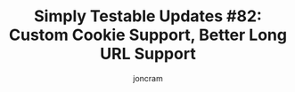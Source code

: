 ---
layout: default
title: "Simply Testable Updates #82: Custom Cookie Support, Better Long URL Support"
author: joncram
newsletter:
    issue_number: 82nd
    url: https://us5.campaign-archive1.com/?u=ac75e33d993d2b502e333ddd0&amp;id=a2cf606a76
    highlights:
        - Custom cookie support released live
        - Better long URL support
    closing_sentence: Expect the next newsletter in a  week from now on 2 April 2014
---